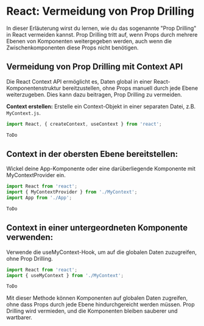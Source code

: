 # React: Vermeidung von Prop Drilling

In dieser Erläuterung wirst du lernen, wie du das sogenannte "Prop Drilling" in React vermeiden kannst. Prop Drilling tritt auf, wenn Props durch mehrere Ebenen von Komponenten weitergegeben werden, auch wenn die Zwischenkomponenten diese Props nicht benötigen.

## Vermeidung von Prop Drilling mit Context API

Die React Context API ermöglicht es, Daten global in einer React-Komponentenstruktur bereitzustellen, ohne Props manuell durch jede Ebene weiterzugeben. Dies kann dazu beitragen, Prop Drilling zu vermeiden.

**Context erstellen:**
Erstelle ein Context-Objekt in einer separaten Datei, z.B. `MyContext.js`.

```jsx
import React, { createContext, useContext } from 'react';

ToDo
```

## Context in der obersten Ebene bereitstellen:
Wickel deine App-Komponente oder eine darüberliegende Komponente mit MyContextProvider ein.

```jsx
import React from 'react';
import { MyContextProvider } from './MyContext';
import App from './App';

ToDo
```

## Context in einer untergeordneten Komponente verwenden:
Verwende die useMyContext-Hook, um auf die globalen Daten zuzugreifen, ohne Prop Drilling.

```jsx
import React from 'react';
import { useMyContext } from './MyContext';

ToDo
```

Mit dieser Methode können Komponenten auf globalen Daten zugreifen, ohne dass Props durch jede Ebene hindurchgereicht werden müssen. Prop Drilling wird vermieden, und die Komponenten bleiben sauberer und wartbarer.
